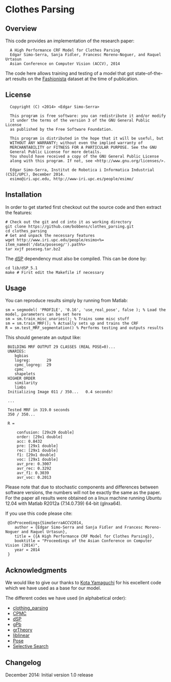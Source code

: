 Clothes Parsing
===============

Overview
--------

This code provides an implementation of the research paper:

```
  A High Performance CRF Model for Clothes Parsing
  Edgar Simo-Serra, Sanja Fidler, Francesc Moreno-Noguer, and Raquel Urtasun
  Asian Conference on Computer Vision (ACCV), 2014
```

The code here allows training and testing of a model that got state-of-the-art
results on the
[Fashionista](http://vision.is.tohoku.ac.jp/~kyamagu/ja/research/clothing_parsing/)
dataset at the time of publication.


License
-------

```
  Copyright (C) <2014> <Edgar Simo-Serra>

  This program is free software: you can redistribute it and/or modify
  it under the terms of the version 3 of the GNU General Public License
  as published by the Free Software Foundation.

  This program is distributed in the hope that it will be useful, but
  WITHOUT ANY WARRANTY; without even the implied warranty of
  MERCHANTABILITY or FITNESS FOR A PARTICULAR PURPOSE. See the GNU
  General Public License for more details.      
  You should have received a copy of the GNU General Public License
  along with this program. If not, see <http://www.gnu.org/licenses/>.

  Edgar Simo-Serra, Institut de Robotica i Informatica Industrial (CSIC/UPC), December 2014.
  esimo@iri.upc.edu, http://www-iri.upc.es/people/esimo/
```


Installation
------------

In order to get started first checkout out the source code and then extract the
features:

```
# Check out the git and cd into it as working directory
git clone https://github.com/bobbens/clothes_parsing.git
cd clothes_parsing
# Get and unpack the necessary features
wget http://www.iri.upc.edu/people/esimo<%= item_named('/data/poseseg/').path%>
tar xvjf poseseg.tar.bz2 
```

The
[dSP](http://www.alexander-schwing.de/projectsGeneralStructuredPredictionLatentVariables.php)
dependency must also be compiled. This can be done by:

```
cd lib/dSP_5.1
make # First edit the Makefile if necessary
```

Usage
-----

You can reproduce results simply by running from Matlab:

```
sm = segmodel( 'PROFILE', '0.16', 'use_real_pose', false ); % Load the model, parameters can be set here
sm = sm.train_misc_unaries(); % Trains some misc stuff
sm = sm.train_MRF(); % Actually sets up and trains the CRF
R = sm.test_MRF_segmentation() % Performs testing and outputs results
```

This should generate an output like:

```
 BUILDING MRF OUTPUT 29 CLASSES (REAL POSE=0)...
 UNARIES:
    bgbias
    logreg:       29
    cpmc_logreg:  29
    cpmc
    shapelets
 HIGHER ORDER
    similarity
    limbs
 Initializing Image 011 / 350...   0.4 seconds!   

 ...

 Tested MRF in 319.0 seconds
 350 / 350... 

 R = 

     confusion: [29x29 double]
     order: [29x1 double]
     acc: 0.8432
     pre: [29x1 double]
     rec: [29x1 double]
     f1: [29x1 double]
     voc: [29x1 double]
     avr_pre: 0.3007
     avr_rec: 0.3292
     avr_f1: 0.3039
     avr_voc: 0.2013
```

Please note that due to stochastic components and differences between software
versions, the numbers will not be exactly the same as the paper. For the paper
all results were obtained on a linux machine running Ubuntu 12.04 with Matlab
R2012a (7.14.0.739) 64-bit (glnxa64).

If you use this code please cite:

```
 @InProceedings{SimoSerraACCV2014,
    author = {Edgar Simo-Serra and Sanja Fidler and Francesc Moreno-Noguer and Raquel Urtasun},
    title = {{A High Performance CRF Model for Clothes Parsing}},
    booktitle = "Proceedings of the Asian Conference on Computer Vision (2014)",
    year = 2014
 }
```

Acknowledgments
---------------

We would like to give our thanks to [Kota
Yamaguchi](http://vision.is.tohoku.ac.jp/~kyamagu/) for his excellent code
which we have used as a base for our model.

The different codes we have used (in alphabetical order):

 * [clothing_parsing](http://vision.is.tohoku.ac.jp/~kyamagu/ja/research/clothing_parsing/)
 * [CPMC](http://www.maths.lth.se/matematiklth/personal/sminchis/code/cpmc/index.html)
 * [dSP](http://www.alexander-schwing.de/projectsGeneralStructuredPredictionLatentVariables.php)
 * [gPb](http://www.eecs.berkeley.edu/Research/Projects/CS/vision/grouping/resources.html)
 * [grTheory](http://www.mathworks.com/matlabcentral/fileexchange/4266-grtheory-graph-theory-toolbox)
 * [liblinear](http://www.csie.ntu.edu.tw/~cjlin/liblinear/)
 * [Pose](http://www.ics.uci.edu/~dramanan/software/pose/)
 * [Selective Search](http://koen.me/research/selectivesearch/)


Changelog
---------

December 2014: Initial version 1.0 release




